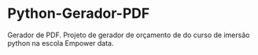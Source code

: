 # Python-Gerador-PDF
Gerador de PDF. Projeto de gerador de orçamento de  do curso de imersão python na escola Empower data. 

